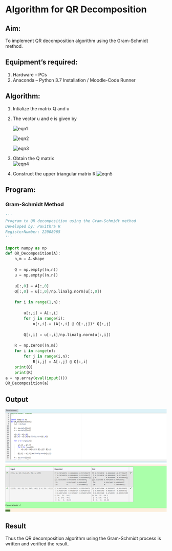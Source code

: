 # Algorithm for QR Decomposition

## Aim:

To implement QR decomposition algorithm using the Gram-Schmidt method.

## Equipment’s required:

1.	Hardware – PCs
2.	Anaconda – Python 3.7 Installation / Moodle-Code Runner

## Algorithm:

1.	Intialize the matrix Q and u
2.	The vector u and e is given by

    ![eqn1](./ex4.jpg)

    ![eqn2](./ex6.jpg)

    ![eqn3](./ex3.jpg)

3.	Obtain the Q matrix   
    ![eqn4](./ex1.jpg)
4.	Construct the upper triangular matrix R
    ![eqn5](./ex2.jpg)



## Program:
### Gram-Schmidt Method
```python
'''
Program to QR decomposition using the Gram-Schmidt method
Developed by: Pavithra R
RegisterNumber: 22008965
'''

import numpy as np
def QR_Decomposition(A):
    n,m = A.shape

    Q = np.empty((n,n))
    u = np.empty((n,n))

    u[:,0] = A[:,0]
    Q[:,0] = u[:,0]/np.linalg.norm(u[:,0])

    for i in range(1,n):

        u[:,i] = A[:,i]
        for j in range(i):
            u[:,i]-= (A[:,i] @ Q[:,j])* Q[:,j]
        
        Q[:,i] = u[:,i]/np.linalg.norm(u[:,i])

    R = np.zeros((n,m))
    for i in range(n):
        for j in range(i,n):
            R[i,j] = A[:,j] @ Q[:,i]
    print(Q)
    print(R)
a = np.array(eval(input()))
QR_Decomposition(a)


```

## Output
![](./qr.png)

## Result
Thus the QR decomposition algorithm using the Gram-Schmidt process is written and verified the result.